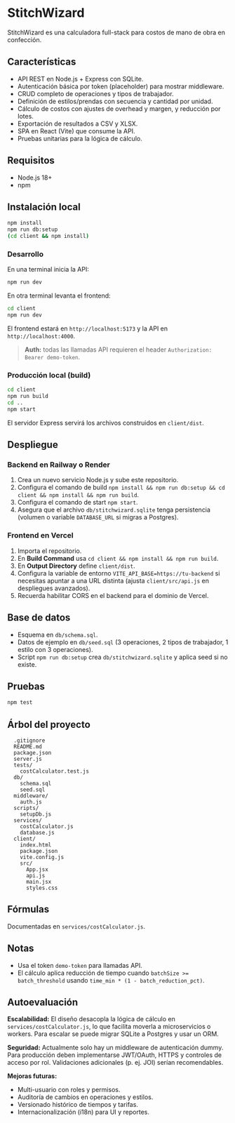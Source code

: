 # StitchWizard

StitchWizard es una calculadora full-stack para costos de mano de obra en confección.

## Características

- API REST en Node.js + Express con SQLite.
- Autenticación básica por token (placeholder) para mostrar middleware.
- CRUD completo de operaciones y tipos de trabajador.
- Definición de estilos/prendas con secuencia y cantidad por unidad.
- Cálculo de costos con ajustes de overhead y margen, y reducción por lotes.
- Exportación de resultados a CSV y XLSX.
- SPA en React (Vite) que consume la API.
- Pruebas unitarias para la lógica de cálculo.

## Requisitos

- Node.js 18+
- npm

## Instalación local

```bash
npm install
npm run db:setup
(cd client && npm install)
```

### Desarrollo

En una terminal inicia la API:

```bash
npm run dev
```

En otra terminal levanta el frontend:

```bash
cd client
npm run dev
```

El frontend estará en `http://localhost:5173` y la API en `http://localhost:4000`.

> **Auth:** todas las llamadas API requieren el header `Authorization: Bearer demo-token`.

### Producción local (build)

```bash
cd client
npm run build
cd ..
npm start
```

El servidor Express servirá los archivos construidos en `client/dist`.

## Despliegue

### Backend en Railway o Render

1. Crea un nuevo servicio Node.js y sube este repositorio.
2. Configura el comando de build `npm install && npm run db:setup && cd client && npm install && npm run build`.
3. Configura el comando de start `npm start`.
4. Asegura que el archivo `db/stitchwizard.sqlite` tenga persistencia (volumen o variable `DATABASE_URL` si migras a Postgres).

### Frontend en Vercel

1. Importa el repositorio.
2. En **Build Command** usa `cd client && npm install && npm run build`.
3. En **Output Directory** define `client/dist`.
4. Configura la variable de entorno `VITE_API_BASE=https://tu-backend` si necesitas apuntar a una URL distinta (ajusta `client/src/api.js` en despliegues avanzados).
5. Recuerda habilitar CORS en el backend para el dominio de Vercel.

## Base de datos

- Esquema en `db/schema.sql`.
- Datos de ejemplo en `db/seed.sql` (3 operaciones, 2 tipos de trabajador, 1 estilo con 3 operaciones).
- Script `npm run db:setup` crea `db/stitchwizard.sqlite` y aplica seed si no existe.

## Pruebas

```bash
npm test
```

## Árbol del proyecto

```text
  .gitignore
  README.md
  package.json
  server.js
  tests/
    costCalculator.test.js
  db/
    schema.sql
    seed.sql
  middleware/
    auth.js
  scripts/
    setupDb.js
  services/
    costCalculator.js
    database.js
  client/
    index.html
    package.json
    vite.config.js
    src/
      App.jsx
      api.js
      main.jsx
      styles.css
```

## Fórmulas

Documentadas en `services/costCalculator.js`.

## Notas

- Usa el token `demo-token` para llamadas API.
- El cálculo aplica reducción de tiempo cuando `batchSize >= batch_threshold` usando `time_min * (1 - batch_reduction_pct)`.

## Autoevaluación

**Escalabilidad:** El diseño desacopla la lógica de cálculo en `services/costCalculator.js`, lo que facilita moverla a microservicios o workers. Para escalar se puede migrar SQLite a Postgres y usar un ORM.

**Seguridad:** Actualmente solo hay un middleware de autenticación dummy. Para producción deben implementarse JWT/OAuth, HTTPS y controles de acceso por rol. Validaciones adicionales (p. ej. JOI) serían recomendables.

**Mejoras futuras:**

- Multi-usuario con roles y permisos.
- Auditoría de cambios en operaciones y estilos.
- Versionado histórico de tiempos y tarifas.
- Internacionalización (i18n) para UI y reportes.
